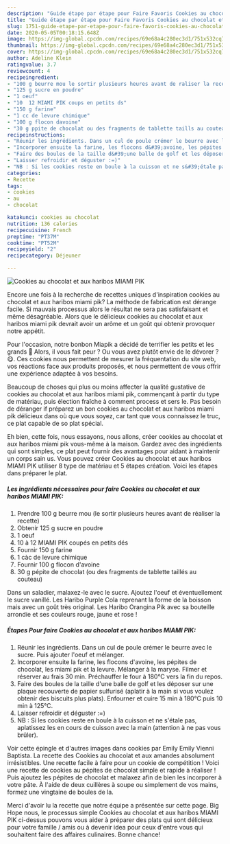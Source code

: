 ```yaml
---
description: "Guide étape par étape pour Faire Favoris Cookies au chocolat et aux haribos MIAMI PIK"
title: "Guide étape par étape pour Faire Favoris Cookies au chocolat et aux haribos MIAMI PIK"
slug: 1751-guide-etape-par-etape-pour-faire-favoris-cookies-au-chocolat-et-aux-haribos-miami-pik
date: 2020-05-05T00:18:15.648Z
image: https://img-global.cpcdn.com/recipes/69e68a4c280ec3d1/751x532cq70/cookies-au-chocolat-et-aux-haribos-miami-pik-photo-principale-de-la-recette.jpg
thumbnail: https://img-global.cpcdn.com/recipes/69e68a4c280ec3d1/751x532cq70/cookies-au-chocolat-et-aux-haribos-miami-pik-photo-principale-de-la-recette.jpg
cover: https://img-global.cpcdn.com/recipes/69e68a4c280ec3d1/751x532cq70/cookies-au-chocolat-et-aux-haribos-miami-pik-photo-principale-de-la-recette.jpg
author: Adeline Klein
ratingvalue: 3.7
reviewcount: 4
recipeingredient:
- "100 g beurre mou le sortir plusieurs heures avant de raliser la recette"
- "125 g sucre en poudre"
- "1 oeuf"
- "10  12 MIAMI PIK coups en petits ds"
- "150 g farine"
- "1 cc de levure chimique"
- "100 g flocon davoine"
- "30 g ppite de chocolat ou des fragments de tablette taills au couteau"
recipeinstructions:
- "Réunir les ingrédients. Dans un cul de poule crémer le beurre avec le sucre. Puis ajouter l&#39;oeuf et mélanger."
- "Incorporer ensuite la farine, les flocons d&#39;avoine, les pépites de chocolat, les miami pik et la levure. Mélanger à la maryse. Filmer et réserver au frais 30 min. Préchauffer le four à 180°C vers la fin du repos."
- "Faire des boules de la taille d&#39;une balle de golf et les déposer sur une plaque recouverte de papier sulfurisé (aplatir à la main si vous voulez obtenir des biscuits plus plats). Enfourner et cuire 15 min à 180°C puis 10 min à 125°C."
- "Laisser refroidir et déguster :=)"
- "NB : Si les cookies reste en boule à la cuisson et ne s&#39;étale pas, aplatissez les en cours de cuisson avec la main (attention à ne pas vous brûler)."
categories:
- Recette
tags:
- cookies
- au
- chocolat

katakunci: cookies au chocolat 
nutrition: 136 calories
recipecuisine: French
preptime: "PT37M"
cooktime: "PT52M"
recipeyield: "2"
recipecategory: Déjeuner

---
```



![Cookies au chocolat et aux haribos MIAMI PIK](https://img-global.cpcdn.com/recipes/69e68a4c280ec3d1/751x532cq70/cookies-au-chocolat-et-aux-haribos-miami-pik-photo-principale-de-la-recette.jpg)

Encore une fois à la recherche de recettes uniques d'inspiration cookies au chocolat et aux haribos miami pik? La méthode de fabrication est dérange facile. Si mauvais processus alors le résultat ne sera pas satisfaisant et même désagréable. Alors que le délicieux cookies au chocolat et aux haribos miami pik devrait avoir un arôme et un goût qui obtenir provoquer notre appétit.

Pour l&#39;occasion, notre bonbon Miapik a décidé de terrifier les petits et les grands 👻 Alors, il vous fait peur ? Ou vous avez plutôt envie de le dévorer ? 😋. Ces cookies nous permettent de mesurer la fréquentation du site web, vos réactions face aux produits proposés, et nous permettent de vous offrir une expérience adaptée à vos besoins.

Beaucoup de choses qui plus ou moins affecter la qualité gustative de cookies au chocolat et aux haribos miami pik, commençant à partir du type de matériau, puis élection fraîche à comment process et sers le. Pas besoin de déranger if préparez un bon cookies au chocolat et aux haribos miami pik délicieux dans où que vous soyez, car tant que vous connaissez le truc, ce plat capable de so plat spécial.


Eh bien, cette fois, nous essayons, nous allons, créer cookies au chocolat et aux haribos miami pik vous-même à la maison. Gardez avec des ingrédients qui sont simples, ce plat peut fournir des avantages pour aidant à maintenir un corps sain us. Vous pouvez créer Cookies au chocolat et aux haribos MIAMI PIK utiliser 8 type de matériau et 5 étapes création. Voici les étapes dans préparer le plat.

<!--inarticleads1-->

##### Les ingrédients nécessaires pour faire Cookies au chocolat et aux haribos MIAMI PIK:

1. Prendre 100 g beurre mou (le sortir plusieurs heures avant de réaliser la recette)
1. Obtenir 125 g sucre en poudre
1.  1 oeuf
1.  10 à 12 MIAMI PIK coupés en petits dés
1. Fournir 150 g farine
1.  1 càc de levure chimique
1. Fournir 100 g flocon d&#39;avoine
1.  30 g pépite de chocolat (ou des fragments de tablette taillés au couteau)


Dans un saladier, malaxez-le avec le sucre. Ajoutez l&#39;oeuf et éventuellement le sucre vanillé. Les Haribo Purple Cola reprenant la forme de la boisson mais avec un goût très original. Les Haribo Orangina Pik avec sa bouteille arrondie et ses couleurs rouge, jaune et rose ! 

<!--inarticleads2-->

##### Étapes Pour faire Cookies au chocolat et aux haribos MIAMI PIK:

1. Réunir les ingrédients. Dans un cul de poule crémer le beurre avec le sucre. Puis ajouter l&#39;oeuf et mélanger.
1. Incorporer ensuite la farine, les flocons d&#39;avoine, les pépites de chocolat, les miami pik et la levure. Mélanger à la maryse. Filmer et réserver au frais 30 min. Préchauffer le four à 180°C vers la fin du repos.
1. Faire des boules de la taille d&#39;une balle de golf et les déposer sur une plaque recouverte de papier sulfurisé (aplatir à la main si vous voulez obtenir des biscuits plus plats). Enfourner et cuire 15 min à 180°C puis 10 min à 125°C.
1. Laisser refroidir et déguster :=)
1. NB : Si les cookies reste en boule à la cuisson et ne s&#39;étale pas, aplatissez les en cours de cuisson avec la main (attention à ne pas vous brûler).


Voir cette épingle et d&#39;autres images dans cookies par Emily Emily Vienni Baptista. La recette des Cookies au chocolat et aux amandes absolument irrésistibles. Une recette facile à faire pour un cookie de compétition ! Voici une recette de cookies au pépites de chocolat simple et rapide à réaliser ! Puis ajoutez les pépites de chocolat et malaxez afin de bien les incorporer à votre pâte. À l&#39;aide de deux cuillères à soupe ou simplement de vos mains, formez une vingtaine de boules de la. 


Merci d'avoir lu la recette que notre équipe a présentée sur cette page. Big Hope nous, le processus simple Cookies au chocolat et aux haribos MIAMI PIK ci-dessus pouvons vous aider à préparer des plats qui sont délicieux pour votre famille / amis ou à devenir idea pour ceux d'entre vous qui souhaitent faire des affaires culinaires. Bonne chance!
